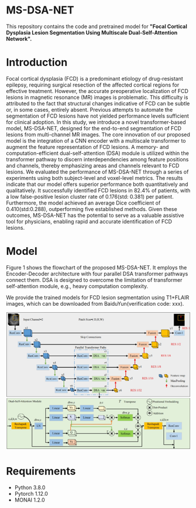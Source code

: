 # MS-DSA-NET

This repository contains the code and pretrained model for **"Focal Cortical Dysplasia Lesion Segmentation Using Multiscale Dual-Self-Attention Network".**

# **Introduction**

Focal cortical dysplasia (FCD) is a predominant etiology of drug-resistant epilepsy,
requiring surgical resection of the affected cortical regions for effective treatment.
However, the accurate preoperative localization of FCD lesions in magnetic resonance
(MR) images is problematic. This difficulty is attributed to the fact that structural
changes indicative of FCD can be subtle or, in some cases, entirely absent. Previous
attempts to automate the segmentation of FCD lesions have not yielded performance
levels sufficient for clinical adoption. In this study, we introduce a novel transformer-based model, MS-DSA-NET, designed for the end-to-end segmentation of FCD lesions
from multi-channel MR images. The core innovation of our proposed model is the
integration of a CNN encoder with a multiscale transformer to augment the feature
representation of FCD lesions. A memory- and computation-efficient dual-self-attention (DSA) 
module is utilized within the transformer pathway to discern interdependencies among
feature positions and channels, thereby emphasizing areas and channels relevant to
FCD lesions. We evaluated the performance of MS-DSA-NET through a series of
experiments using both subject-level and voxel-level metrics. The results indicate that
our model offers superior performance both quantitatively and qualitatively. It
successfully identified FCD lesions in 82.4% of patients, with a low false-positive lesion
cluster rate of 0.176(std: 0.381) per patient. Furthermore, the model achieved an
average Dice coefficient of 0.410(std:0.288), outperforming five established methods.
Given these outcomes, MS-DSA-NET has the potential to serve as a valuable assistive
tool for physicians, enabling rapid and accurate identification of FCD lesions.

# **Model** 

Figure 1 shows the flowchart of the proposed MS-DSA-NET. It employs the Encoder-Decoder architecture with four parallel DSA transformer pathways connect them. DSA is designed to overcome the limitation of transformer self-attention module, e.g., heavy computation complexity.  

We provide the trained models for FCD lesion segmentation using T1+FLAIR images, which can be downloaded from BaiduYun(verification code: xxx).

![model architecture](model.png)

# **Requirements**

- Python 3.8.0
- Pytorch 1.12.0
- MONAI 1.2.0


